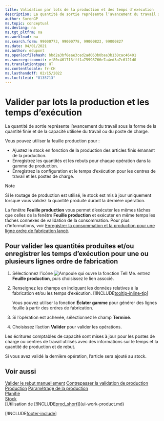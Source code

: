 ```yaml
---
title: Validation par lots de la production et des temps d’exécution
description: La quantité de sortie représente l’avancement du travail sous la forme de la quantité finie et de la capacité utilisée du travail ou du poste de charge.
author: SorenGP
ms.topic: conceptual
ms.devlang: na
ms.tgt_pltfrm: na
ms.workload: na
ms.search.form: 99000773, 99000778, 99000823, 99000827
ms.date: 04/01/2021
ms.author: edupont
ms.openlocfilehash: bbd2a3bf8eae3ced2ad063b0baa3b138cac46401
ms.sourcegitcommit: ef80c461713fff1a75998766e7a4ed3a7c6121d0
ms.translationtype: HT
ms.contentlocale: fr-CH
ms.lasthandoff: 02/15/2022
ms.locfileid: "8135713"
---
```

# <a name="batch-post-output-and-run-times"></a>Valider par lots la production et les temps d’exécution
La quantité de sortie représente l’avancement du travail sous la forme de la quantité finie et de la capacité utilisée du travail ou du poste de charge.

Vous pouvez utiliser la feuille production pour :

* Ajustez le stock en fonction de la production des articles finis émanant de la production.
* Enregistrez les quantités et les rebuts pour chaque opération dans la gamme de production.
* Enregistrez la configuration et le temps d’exécution pour les centres de travail et les postes de charge.

> [!NOTE]
> Si le routage de production est utilisé, le stock est mis à jour uniquement lorsque vous validez la quantité produite durant la dernière opération.

La fenêtre **Feuille production** vous permet d’exécuter les mêmes tâches que celles de la fenêtre **Feuille production** et exécuter en même temps les tâches connexes de validation de la consommation. Pour plus d’informations, voir [Enregistrer la consommation et la production pour une ligne ordre de fabrication lancé](production-how-to-register-consumption-and-output.md).

## <a name="to-post-output-quantities-andor-register-run-times-for-one-or-more-production-order-lines"></a>Pour valider les quantités produites et/ou enregistrer les temps d’exécution pour une ou plusieurs lignes ordre de fabrication

1. Sélectionnez l’icône ![Ampoule qui ouvre la fonction Tell Me.](media/ui-search/search_small.png "Dites-moi ce que vous voulez faire") entrez **Feuille production**, puis choisissez le lien associé.  
2. Renseignez les champs en indiquant les données relatives à la fabrication et/ou les temps d’exécution. [!INCLUDE[tooltip-inline-tip](includes/tooltip-inline-tip_md.md)]
  
    Vous pouvez utiliser la fonction **Éclater gamme** pour générer des lignes feuille à partir des ordres de fabrication.
  
3. Si l’opération est achevée, sélectionnez le champ **Terminé**.  
4. Choisissez l’action **Valider** pour valider les opérations. 

Les écritures comptables de capacité sont mises à jour pour les postes de charge ou centres de travail utilisés avec des informations sur le temps et la quantité de production et de rebut.  

Si vous avez validé la dernière opération, l’article sera ajouté au stock.  

## <a name="see-also"></a>Voir aussi

[Valider le rebut manuellement](production-how-to-post-scrap.md)
[Contrepasser la validation de production](production-how-to-reverse-output-posting.md)
[Production](production-manage-manufacturing.md)
[Paramétrage de la production](production-configure-production-processes.md)  
[Planifié](production-planning.md)  
[Stock](inventory-manage-inventory.md)  
[Utilisation de [!INCLUDE[prod_short](includes/prod_short.md)]](ui-work-product.md)


[!INCLUDE[footer-include](includes/footer-banner.md)]
